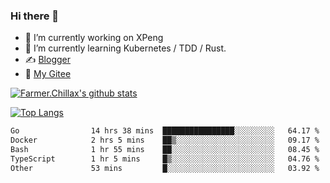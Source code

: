 ### Hi there 👋

- 🔭 I’m currently working on XPeng
- 🌱 I’m currently learning Kubernetes / TDD / Rust.
- ✍️ [Blogger](https://blog.farmer233.top)
- 🤔 [My Gitee](https://gitee.com/Farmer-chong)


[![Farmer.Chillax's github stats](https://github-readme-stats.vercel.app/api?username=FarmerChillax)](https://github.com/anuraghazra/github-readme-stats)

[![Top Langs](https://github-readme-stats.vercel.app/api/top-langs/?username=FarmerChillax&layout=compact&hide=html,css,javascript)](https://github.com/anuraghazra/github-readme-stats)


<a href="https://wakatime.com/@Farmer"> </a>
          <!--START_SECTION:waka-->

```txt
Go                14 hrs 38 mins  ████████████████░░░░░░░░░   64.17 %
Docker            2 hrs 5 mins    ██▒░░░░░░░░░░░░░░░░░░░░░░   09.17 %
Bash              1 hr 55 mins    ██░░░░░░░░░░░░░░░░░░░░░░░   08.45 %
TypeScript        1 hr 5 mins     █▒░░░░░░░░░░░░░░░░░░░░░░░   04.76 %
Other             53 mins         █░░░░░░░░░░░░░░░░░░░░░░░░   03.92 %
```

<!--END_SECTION:waka-->



<!--
**Farmer-chong/Farmer-chong** is a ✨ _special_ ✨ repository because its `README.md` (this file) appears on your GitHub profile.

Here are some ideas to get you started:

- 🔭 I’m currently working on ...
- 🌱 I’m currently learning ...
- 👯 I’m looking to collaborate on ...
- 🤔 I’m looking for help with ...
- 💬 Ask me about ...
- 📫 How to reach me: ...
- 😄 Pronouns: ...
- ⚡ Fun fact: ...
-->
